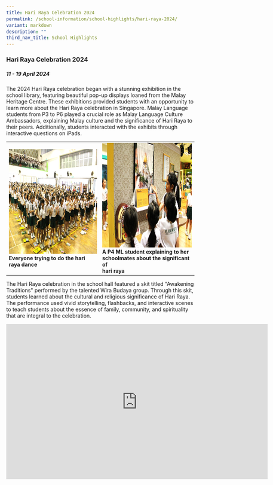 ```yaml
---
title: Hari Raya Celebration 2024
permalink: /school-information/school-highlights/hari-raya-2024/
variant: markdown
description: ""
third_nav_title: School Highlights
---
```

### Hari Raya Celebration 2024

##### 11 - 19 April 2024

The 2024 Hari Raya celebration began with a stunning exhibition in the school library, featuring beautiful pop-up displays loaned from the Malay Heritage Centre. These exhibitions provided students with an opportunity to learn more about the Hari Raya celebration in Singapore. Malay Language students from P3 to P6 played a crucial role as Malay Language Culture Ambassadors, explaining Malay culture and the significance of Hari Raya to their peers. Additionally, students interacted with the exhibits through interactive questions on iPads.

<table>
<tbody><tr>
		<td><img alt="childday01" src="/images/Hari%20Raya%20Celebration%202024/hari_raya_dance.jpg" style="width:450px;height:280px;"><b>Everyone trying to do the hari raya dance</b></td>
		<td><img alt="childday02" src="/images/Hari%20Raya%20Celebration%202024/Significant_of_hari_raya.jpg" style="width:450px;height:280px;"><b>A P4 ML student explaining to her<br> schoolmates about the significant of <br>hari raya</b></td>
</tr></tbody></table>

The Hari Raya celebration in the school hall featured a skit titled "Awakening Traditions" performed by the talented Wira Budaya group. Through this skit, students learned about the cultural and religious significance of Hari Raya. The performance used vivid storytelling, flashbacks, and interactive scenes to teach students about the essence of family, community, and spirituality that are integral to the celebration.

<center><iframe allowfullscreen="" allow="accelerometer; autoplay; clipboard-write; encrypted-media; gyroscope; picture-in-picture; web-share" frameborder="0" title="YouTube video player" src="https://www.youtube.com/embed/7MMC5CsZzE8?si=GrQfrkPLh_z_L1gn" height="415" width="700"></iframe></center>